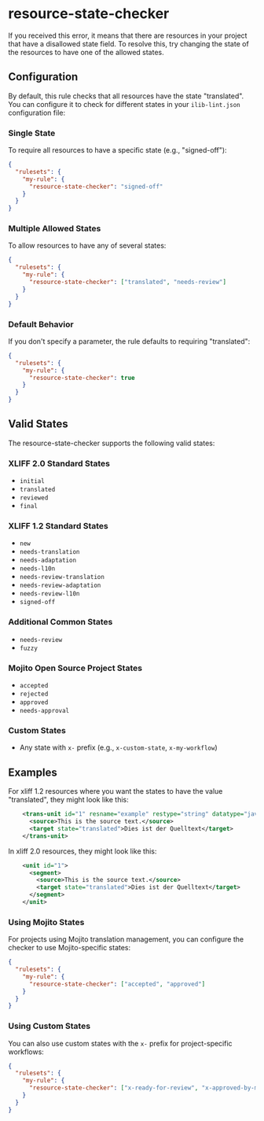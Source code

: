 # resource-state-checker

If you received this error, it means that there are resources in your project
that have a disallowed state field. To resolve this, try changing the state of
the resources to have one of the allowed states.

## Configuration

By default, this rule checks that all resources have the state "translated". You can configure it to check for different states in your `ilib-lint.json` configuration file:

### Single State
To require all resources to have a specific state (e.g., "signed-off"):

```json
{
  "rulesets": {
    "my-rule": {
      "resource-state-checker": "signed-off"
    }
  }
}
```

### Multiple Allowed States
To allow resources to have any of several states:

```json
{
  "rulesets": {
    "my-rule": {
      "resource-state-checker": ["translated", "needs-review"]
    }
  }
}
```

### Default Behavior
If you don't specify a parameter, the rule defaults to requiring "translated":

```json
{
  "rulesets": {
    "my-rule": {
      "resource-state-checker": true
    }
  }
}
```

## Valid States

The resource-state-checker supports the following valid states:

### XLIFF 2.0 Standard States
- `initial`
- `translated`
- `reviewed`
- `final`

### XLIFF 1.2 Standard States
- `new`
- `needs-translation`
- `needs-adaptation`
- `needs-l10n`
- `needs-review-translation`
- `needs-review-adaptation`
- `needs-review-l10n`
- `signed-off`

### Additional Common States
- `needs-review`
- `fuzzy`

### Mojito Open Source Project States
- `accepted`
- `rejected`
- `approved`
- `needs-approval`

### Custom States
- Any state with `x-` prefix (e.g., `x-custom-state`, `x-my-workflow`)

## Examples

For xliff 1.2 resources where you want the states to have the value "translated",
they might look like this:

```xml
    <trans-unit id="1" resname="example" restype="string" datatype="javascript">
      <source>This is the source text.</source>
      <target state="translated">Dies ist der Quelltext</target>
    </trans-unit>
```

In xliff 2.0 resources, they might look like this:

```xml
    <unit id="1">
      <segment>
        <source>This is the source text.</source>
        <target state="translated">Dies ist der Quelltext</target>
      </segment>
    </unit>
```

### Using Mojito States

For projects using Mojito translation management, you can configure the checker to use Mojito-specific states:

```json
{
  "rulesets": {
    "my-rule": {
      "resource-state-checker": ["accepted", "approved"]
    }
  }
}
```

### Using Custom States

You can also use custom states with the `x-` prefix for project-specific workflows:

```json
{
  "rulesets": {
    "my-rule": {
      "resource-state-checker": ["x-ready-for-review", "x-approved-by-manager"]
    }
  }
}
```
